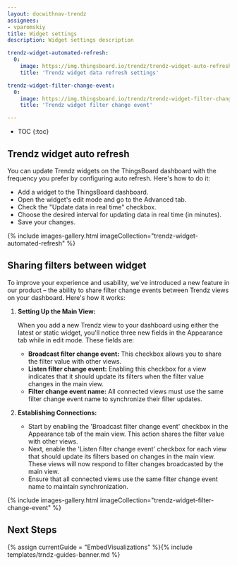 ```yaml
---
layout: docwithnav-trendz
assignees:
- vparomskiy
title: Widget settings
description: Widget settings description

trendz-widget-automated-refresh:
  0:
    image: https://img.thingsboard.io/trendz/trendz-widget-auto-refresh-data.png
    title: 'Trendz widget data refresh settings'

trendz-widget-filter-change-event:
  0:
    image: https://img.thingsboard.io/trendz/trendz-widget-filter-change-event.png
    title: 'Trendz widget filter change event'

---
```

* TOC
{:toc}

## Trendz widget auto refresh

You can update Trendz widgets on the ThingsBoard dashboard with the frequency you prefer by configuring auto refresh.
Here's how to do it:

* Add a widget to the ThingsBoard dashboard.
* Open the widget's edit mode and go to the Advanced tab.
* Check the "Update data in real time" checkbox.
* Choose the desired interval for updating data in real time (in minutes).
* Save your changes.

{% include images-gallery.html imageCollection="trendz-widget-automated-refresh" %}

## Sharing filters between widget

To improve your experience and usability, we've introduced a new feature in our product – the ability to share filter change events between Trendz views on your dashboard. Here's how it works:

1. **Setting Up the Main View:**
   
     When you add a new Trendz view to your dashboard using either the latest or static widget, you'll notice three new fields in the Appearance tab while in edit mode. These fields are:
   * **Broadcast filter change event:** This checkbox allows you to share the filter value with other views.
   * **Listen filter change event:** Enabling this checkbox for a view indicates that it should update its filters when the filter value changes in the main view.
   * **Filter change event name:** All connected views must use the same filter change event name to synchronize their filter updates.

2. **Establishing Connections:**
   * Start by enabling the 'Broadcast filter change event' checkbox in the Appearance tab of the main view. This action shares the filter value with other views.
   * Next, enable the 'Listen filter change event' checkbox for each view that should update its filters based on changes in the main view. These views will now respond to filter changes broadcasted by the main view.
   * Ensure that all connected views use the same filter change event name to maintain synchronization.

{% include images-gallery.html imageCollection="trendz-widget-filter-change-event" %}

## Next Steps

{% assign currentGuide = "EmbedVisualizations" %}{% include templates/trndz-guides-banner.md %}
